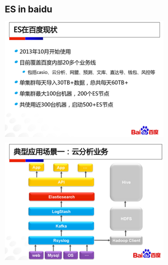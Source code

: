 # ES in baidu

![alt tag](./pic/baidu/ES_in_Baidu.png)

![alt tag](./pic/baidu/cloud_analytics.png)
